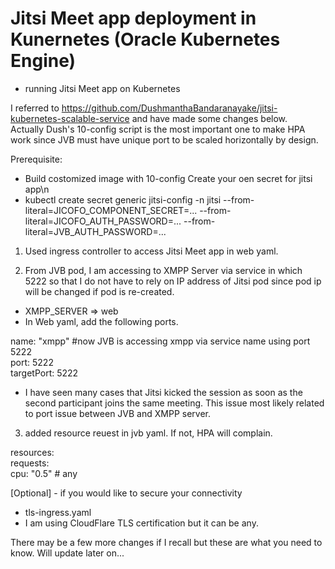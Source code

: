 # Jitsi Meet app deployment in Kunernetes (Oracle Kubernetes Engine)
- running Jitsi Meet app on Kubernetes

I referred to https://github.com/DushmanthaBandaranayake/jitsi-kubernetes-scalable-service and have made some changes below.\
Actually Dush's 10-config script is the most important one to make HPA work since JVB must have unique port to be scaled horizontally by design. 

Prerequisite: 
 - Build costomized image with 10-config 
 Create your oen secret for jitsi app\n
 - kubectl create secret generic jitsi-config -n jitsi --from-literal=JICOFO_COMPONENT_SECRET=... --from-literal=JICOFO_AUTH_PASSWORD=... --from-literal=JVB_AUTH_PASSWORD=...

1. Used ingress controller to access Jitsi Meet app in web yaml. 

2. From JVB pod, I am accessing to XMPP Server via service in which 5222 so that I do not have to rely on IP address of Jitsi pod since pod ip will be changed if pod is re-created.
- XMPP_SERVER => web
- In Web yaml, add the following ports. 

 name: "xmpp"   #now JVB is accessing xmpp via service name using port 5222 \
    port: 5222\
    targetPort: 5222 

* I have seen many cases that Jitsi kicked the session as soon as the second participant joins the same meeting. This issue most likely related to port issue between JVB and XMPP server. 

3. added resource reuest in jvb yaml. If not, HPA will complain. 

  resources: \
   requests: \
     cpu: "0.5"  # any  

[Optional] - if you would like to secure your connectivity 
- tls-ingress.yaml  
- I am using CloudFlare TLS certification but it can be any. 

There may be a few more changes if I recall but these are what you need to know. 
Will update later on...
